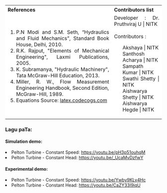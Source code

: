 <table style="text-align:justify;">
  <tr style="background-color: white">
    <th>References</th>
    <th>Contributors list</th>
  </tr>
  <tr style="background-color: white">
    <td>
      <ol>
    <li>P.N Modi and S.M. Seth, “Hydraulics and Fluid Mechanics”, Standard Book House, Delhi, 2010.</li>
    <li>R.K. Rajput, "Elements of Mechanical Engineering", Laxmi Publications, 2005.</li>
    <li>K. Subramanya, "Hydraulic Machinery", Tata McGraw-Hill Education, 2013.</li>
    <li>Miller, R. W., Flow Measurement Engineering Handbook, Second Edition, </li>McGraw-Hill, 1989.</li>
    <li>Equations Source: <a href="http://latex.codecogs.com/">latex.codecogs.com</a></li>
  </ol>
   </td>
    <td>Developer : Dr. Pruthviraj U | NITK</br></br>
    Contributors :
    <ul style="list-style-type: none;">
    <li>Akshaya | NITK</li>
    <li>Santhosh Acharya | NITK</li>
    <li>Sampath Kumar | NITK</li>
    <li>Swathi Shetty | NITK</li>
    <li>Aishwarya Shetty | NITK</li>
    <li>Aishwarya Hegde | NITK</li>
     </ul></td>
  </tr>
</table>
 
### Lagu paTa:

 #### Simulation demo:
 <li>Pelton Turbine - Constant Speed: <a href="https://youtu.be/pH3p51ouhqM">https://youtu.be/pH3p51ouhqM</a></li>
 <li>Pelton Turbine - Constant Head: <a href="https://youtu.be/_UcaMvDzfwY">https://youtu.be/_UcaMvDzfwY</a></li>
 
 #### Experimental demo:
<li>Pelton Turbine - Constant Speed: <a href="https://youtu.be/Ywby9KLy4Hc">https://youtu.be/Ywby9KLy4Hc</a></li>
<li>Pelton Turbine - Constant Head: <a href="https://youtu.be/CaZY33l9iqU">https://youtu.be/CaZY33l9iqU</a></li>
